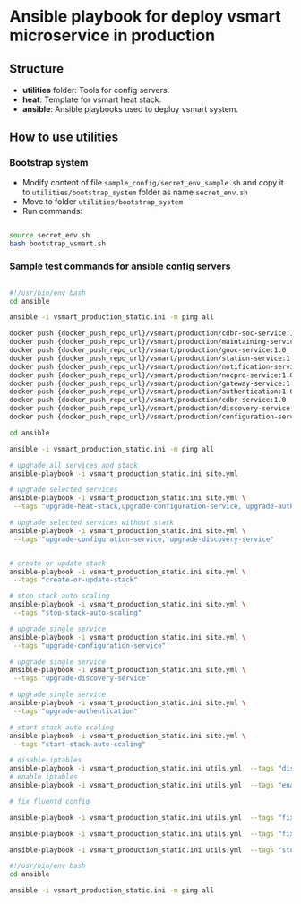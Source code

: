 # Ansible playbook for deploy vsmart microservice in production

## Structure

- **utilities** folder: Tools for config servers.
- **heat**: Template for vsmart heat stack.
- **ansible**: Ansible playbooks used to deploy vsmart system.


## How to use utilities

### Bootstrap system

- Modify content of file `sample_config/secret_env_sample.sh` and copy it to `utilities/bootstrap_system` folder as name `secret_env.sh`
- Move to folder `utilities/bootstrap_system`
- Run commands:
 
 ```bash
 
 source secret_env.sh
 bash bootstrap_vsmart.sh

```

### Sample test commands for ansible config servers 

```bash

#!/usr/bin/env bash
cd ansible

ansible -i vsmart_production_static.ini -m ping all

docker push {docker_push_repo_url}/vsmart/production/cdbr-soc-service:1.0
docker push {docker_push_repo_url}/vsmart/production/maintaining-service:1.0
docker push {docker_push_repo_url}/vsmart/production/gnoc-service:1.0
docker push {docker_push_repo_url}/vsmart/production/station-service:1.0
docker push {docker_push_repo_url}/vsmart/production/notification-service:1.0
docker push {docker_push_repo_url}/vsmart/production/nocpro-service:1.0
docker push {docker_push_repo_url}/vsmart/production/gateway-service:1.0
docker push {docker_push_repo_url}/vsmart/production/authentication:1.0
docker push {docker_push_repo_url}/vsmart/production/cdbr-service:1.0
docker push {docker_push_repo_url}/vsmart/production/discovery-service:1.0
docker push {docker_push_repo_url}/vsmart/production/configuration-service:1.0

cd ansible

ansible -i vsmart_production_static.ini -m ping all

# upgrade all services and stack
ansible-playbook -i vsmart_production_static.ini site.yml

# upgrade selected services
ansible-playbook -i vsmart_production_static.ini site.yml \
 --tags "upgrade-heat-stack,upgrade-configuration-service, upgrade-authentication"

# upgrade selected services without stack
ansible-playbook -i vsmart_production_static.ini site.yml \
 --tags "upgrade-configuration-service, upgrade-discovery-service"


# create or update stack
ansible-playbook -i vsmart_production_static.ini site.yml \
 --tags "create-or-update-stack"

# stop stack auto scaling
ansible-playbook -i vsmart_production_static.ini site.yml \
 --tags "stop-stack-auto-scaling"

# upgrade single service
ansible-playbook -i vsmart_production_static.ini site.yml \
 --tags "upgrade-configuration-service"

# upgrade single service
ansible-playbook -i vsmart_production_static.ini site.yml \
 --tags "upgrade-discovery-service"

# upgrade single service
ansible-playbook -i vsmart_production_static.ini site.yml \
 --tags "upgrade-authentication"

# start stack auto scaling
ansible-playbook -i vsmart_production_static.ini site.yml \
 --tags "start-stack-auto-scaling"

# disable iptables
ansible-playbook -i vsmart_production_static.ini utils.yml  --tags "disable-iptables"  --extra-vars='disable_iptables=true'
# enable iptables
ansible-playbook -i vsmart_production_static.ini utils.yml  --tags "enable-iptables"  --extra-vars='enable_iptables=true'

# fix fluentd config

ansible-playbook -i vsmart_production_static.ini utils.yml  --tags "fix-fluentd-config"

ansible-playbook -i vsmart_production_static.ini utils.yml  --tags "fix-uitls-compose" --extra-vars='enable_utils=true'

ansible-playbook -i vsmart_production_static.ini utils.yml  --tags "stop-system" --extra-vars='enable_utils=true'

#!/usr/bin/env bash
cd ansible

ansible -i vsmart_production_static.ini -m ping all

```
